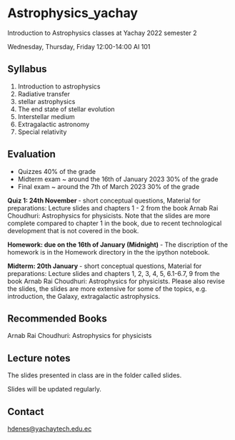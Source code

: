 # Astrophysics_yachay
Introduction to Astrophysics classes at Yachay
2022 semester 2

Wednesday, Thursday, Friday 12:00-14:00 AI 101

## Syllabus

1. Introduction to astrophysics
2. Radiative transfer
3. stellar astrophysics
4. The end state of stellar evolution
5. Interstellar medium
6. Extragalactic astronomy
7. Special relativity

## Evaluation

- Quizzes 40% of the grade
- Midterm exam ~ around the 16th of January 2023 30% of the grade 
- Final exam ~ around the 7th of March 2023 30% of the grade

<b> Quiz 1: 24th November </b> - short conceptual questions, Material for preparations: Lecture slides and chapters 1 - 2 from the book Arnab Rai Choudhuri: Astrophysics for physicists. Note that the slides are more complete compared to chapter 1 in the book, due to recent technological development that is not covered in the book. 

<b> Homework: due on the 16th of January (Midnight) </b> - The discription of the homework is in the Homework directory in the the ipython notebook. 

<b> Midterm: 20th January </b> - short conceptual questions, Material for preparations: Lecture slides and chapters 1, 2, 3, 4, 5, 6.1-6.7, 9 from the book Arnab Rai Choudhuri: Astrophysics for physicists. Please also revise the slides, the slides are more extensive for some of the topics, e.g. introduction, the Galaxy, extragalactic astrophysics. 

## Recommended Books

Arnab Rai Choudhuri: Astrophysics for physicists

## Lecture notes

The slides presented in class are in the folder called slides.  

Slides will be updated regularly. 

## Contact

hdenes@yachaytech.edu.ec
